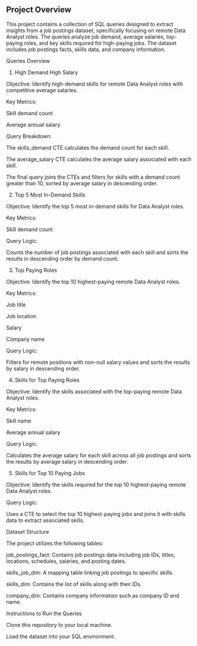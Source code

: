 ## Project Overview

This project contains a collection of SQL queries designed to extract insights from a job postings dataset, specifically focusing on remote Data Analyst roles. The queries analyze job demand, average salaries, top-paying roles, and key skills required for high-paying jobs. The dataset includes job postings facts, skills data, and company information.

Queries Overview

1. High Demand High Salary

Objective: Identify high-demand skills for remote Data Analyst roles with competitive average salaries.

Key Metrics:

Skill demand count

Average annual salary

Query Breakdown:

The skills_demand CTE calculates the demand count for each skill.

The average_salary CTE calculates the average salary associated with each skill.

The final query joins the CTEs and filters for skills with a demand count greater than 10, sorted by average salary in descending order.

2. Top 5 Most In-Demand Skills

Objective: Identify the top 5 most in-demand skills for Data Analyst roles.

Key Metrics:

Skill demand count

Query Logic:

Counts the number of job postings associated with each skill and sorts the results in descending order by demand count.

3. Top Paying Roles

Objective: Identify the top 10 highest-paying remote Data Analyst roles.

Key Metrics:

Job title

Job location

Salary

Company name

Query Logic:

Filters for remote positions with non-null salary values and sorts the results by salary in descending order.

4. Skills for Top Paying Roles

Objective: Identify the skills associated with the top-paying remote Data Analyst roles.

Key Metrics:

Skill name

Average annual salary

Query Logic:

Calculates the average salary for each skill across all job postings and sorts the results by average salary in descending order.

5. Skills for Top 10 Paying Jobs

Objective: Identify the skills required for the top 10 highest-paying remote Data Analyst roles.

Query Logic:

Uses a CTE to select the top 10 highest-paying jobs and joins it with skills data to extract associated skills.

Dataset Structure

The project utilizes the following tables:

job_postings_fact: Contains job postings data including job IDs, titles, locations, schedules, salaries, and posting dates.

skills_job_dim: A mapping table linking job postings to specific skills.

skills_dim: Contains the list of skills along with their IDs.

company_dim: Contains company information such as company ID and name.

Instructions to Run the Queries

Clone this repository to your local machine.

Load the dataset into your SQL environment.


